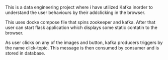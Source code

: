 This is a data engineering project where i have utilized Kafka inorder to understand the user behaviours by their addclicking in the browser. 

This uses docke compose file that spins zookeeper and kafka. After that user can start flask application which displays some static contatin to the browser. 

As user clicks on any of the images and button, kafka producers triggers by the name click-topic. This message is then consumed by consumer and is stored in database.  